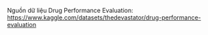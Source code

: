 Nguồn dữ liệu Drug Performance Evaluation: 
https://www.kaggle.com/datasets/thedevastator/drug-performance-evaluation
